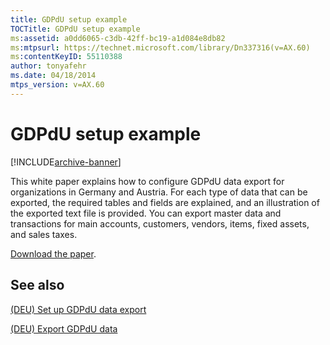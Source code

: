 ```yaml
---
title: GDPdU setup example
TOCTitle: GDPdU setup example
ms:assetid: a0dd6065-c3db-42ff-bc19-a1d084e8db82
ms:mtpsurl: https://technet.microsoft.com/library/Dn337316(v=AX.60)
ms:contentKeyID: 55110388
author: tonyafehr
ms.date: 04/18/2014
mtps_version: v=AX.60
---
```


# GDPdU setup example 


[!INCLUDE[archive-banner](includes/archive-banner.md)]


This white paper explains how to configure GDPdU data export for organizations in Germany and Austria. For each type of data that can be exported, the required tables and fields are explained, and an illustration of the exported text file is provided. You can export master data and transactions for main accounts, customers, vendors, items, fixed assets, and sales taxes.

[Download the paper](https://go.microsoft.com/fwlink/?linkid=313187).

## See also

[(DEU) Set up GDPdU data export](deu-set-up-gdpdu-data-export.md)

[(DEU) Export GDPdU data](deu-export-gdpdu-data.md)

  


